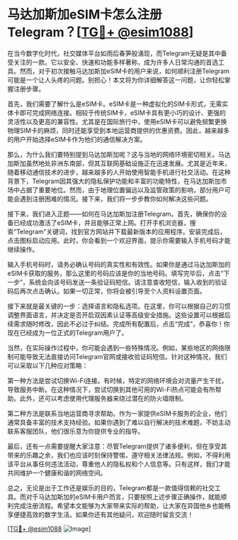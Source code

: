 # 马达加斯加eSIM卡怎么注册Telegram？[[TG💪+ @esim1088](https://t.me/s/esim1088)]

在当今数字化时代，社交媒体平台如雨后春笋般涌现，而Telegram无疑是其中备受关注的一款。它以安全、快速和功能多样著称，成为许多人日常沟通的首选工具。然而，对于初次接触马达加斯加eSIM卡的用户来说，如何顺利注册Telegram可能是一个让人头疼的问题。别担心！本文将为你详细解答这一问题，让你轻松掌握注册步骤。

首先，我们需要了解什么是eSIM卡。eSIM卡是一种虚拟化的SIM卡形式，无需实体卡即可完成网络连接。相较于传统SIM卡，eSIM卡具有更小巧的设计、更强的灵活性以及更高的兼容性。尤其是在国际旅行中，使用eSIM卡可以避免频繁更换物理SIM卡的麻烦，同时还能享受到本地运营商提供的优惠资费。因此，越来越多的用户开始选择eSIM卡作为他们的通信解决方案。

那么，为什么我们要特别提到马达加斯加呢？这与当地的网络环境密切相关。马达加斯加虽然地处非洲东南部，但其互联网基础设施正在迅速发展。尤其是近年来，随着移动通信技术的进步，越来越多的人开始使用智能手机进行社交活动。在这种背景下，Telegram因其强大的隐私保护功能和丰富的功能特性，在马达加斯加市场中占据了重要地位。然而，由于地理位置偏远以及监管政策的影响，部分用户可能会遇到注册困难的情况。接下来，我们将一步步教你如何解决这些问题。

接下来，我们进入正题——如何在马达加斯加注册Telegram。首先，确保你的设备已经成功激活了eSIM卡，并且能够正常上网。打开手机浏览器，搜索“Telegram”关键词，找到官方网站并下载最新版本的应用程序。安装完成后，点击图标启动应用。此时，你会看到一个欢迎界面，提示你需要输入手机号码才能继续操作。

输入手机号码时，请务必确认号码的真实性和有效性。如果你是通过马达加斯加的eSIM卡获取的服务，那么这里的号码应该是你的当地号码。填写完毕后，点击“下一步”，系统会向该号码发送一条验证码短信。请注意查收短信，输入收到的验证码后再次点击确认。如果一切正常，你将会被引导至个人资料设置页面。

接下来就是最关键的一步：选择语言和隐私选项。在这里，你可以根据自己的习惯调整界面语言，并决定是否开启双因素认证等高级安全措施。这些设置可以根据后续需求随时修改，因此不必过于纠结。完成所有配置后，点击“完成”，恭喜你！你现在已经成为一位正式的Telegram用户了。

当然，在实际操作过程中，你可能会遇到一些特殊情况。例如，某些地区的网络限制可能导致无法直接访问Telegram官网或接收验证码短信。针对这种情况，我们可以采取以下几种应对策略：

第一种方法是尝试切换Wi-Fi连接。有时候，特定的网络环境会对流量产生干扰，导致服务中断。在这种情况下，尝试切换到其他可用的Wi-Fi热点可能会有所帮助。此外，还可以考虑使用代理服务器来绕过潜在的防火墙限制。

第二种方法是联系当地运营商寻求帮助。作为一家提供eSIM卡服务的企业，他们通常具备丰富的技术支持经验。如果你遇到了难以自行解决的技术难题，不妨主动联系客服团队，他们很乐意为你提供专业的指导。

最后，还有一点需要提醒大家注意：尽管Telegram提供了诸多便利，但在享受其带来的乐趣之余，我们也应该时刻保持警惕，遵守相关法律法规。例如，不得利用该平台从事任何违法活动，尊重他人的隐私权和个人信息等。只有这样，我们才能共同维护一个健康和谐的网络空间。

总之，无论是出于工作还是娱乐的目的，Telegram都是一款值得信赖的社交工具。而对于马达加斯加的eSIM卡用户而言，只要按照上述步骤正确操作，就能顺利完成注册流程。希望本文能够为大家带来实际的帮助，让大家在异国他乡也能畅享便捷高效的数字生活。如果你还有其他疑问，欢迎随时留言交流！

[[TG💪+ @esim1088](https://t.me/s/esim1088) ![Image](https://i.postimg.cc/4NQfJmqS/Snipaste-2025-05-13-00-14-12.png)]